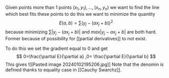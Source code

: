 Given points more than 1 points $(x_{1},y_{1}),\dots,(x_{n},y_{n})$ we want to find the line which best fits these points to do this we want to minimize the quantity 
$$
E(a,b) = \sum (y_{j}-(ax_{j}+b))^2
$$
because minimizing $\sum |y_{j}-(ax_{j}+b)|$ and $max |y_{j}-ax_{j}+b|$ are both hard. Former because of possibility for [[partial derivatives]] to not exist.

To do this we set the gradient equal to 0 and get
$$
0=\frac{\partial E}{\partial a} ,0= \frac{\partial E}{\partial b}
$$
This gives
![[Pasted image 20240102195206.jpg]]
Note that the denomin is defined thanks to equality case in [[Cauchy Swarchz]].